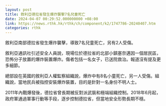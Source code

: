 ```yaml
---
layout: post
title: 敘利亞德拉省發生爆炸襲擊7名兒童死亡
date: 2024-04-07 00:29:52.000000000 +08:00
link: https://news.rthk.hk/rthk/ch/component/k2/1747786-20240407.htm
categories: rthk
---
```


敘利亞南部德拉省發生爆炸襲擊，導致7名兒童死亡，另有2人受傷。

敘利亞通訊社引述安全人員說，現場位於德拉省的北部小鎮塞奈邁因一個居民區，恐怖分子放置的爆炸裝置爆炸。傷者包括一名女子，已送院救治。報道沒有提及更多細節。

總部設在英國的敘利亞人權監察組織說，爆炸中有8名小童死亡，另一人受傷。組織說，當地民兵被指控安裝爆炸裝置，目的是針對一名身份不明人士。

2011年內戰爆發後，德拉省曾長期被反對派武裝和極端組織控制。2018年6月起，政府軍通過軍事行動等手段，逐步控制德拉省，但當地安全形勢長期不穩。
